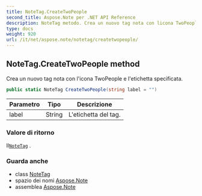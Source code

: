 ```yaml
---
title: NoteTag.CreateTwoPeople
second_title: Aspose.Note per .NET API Reference
description: NoteTag metodo. Crea un nuovo tag nota con licona TwoPeople e letichetta specificata.
type: docs
weight: 920
url: /it/net/aspose.note/notetag/createtwopeople/
---
```

## NoteTag.CreateTwoPeople method

Crea un nuovo tag nota con l'icona TwoPeople e l'etichetta specificata.

```csharp
public static NoteTag CreateTwoPeople(string label = "")
```

| Parametro | Tipo | Descrizione |
| --- | --- | --- |
| label | String | L'etichetta del tag. |

### Valore di ritorno

Il[`NoteTag`](../) .

### Guarda anche

* class [NoteTag](../)
* spazio dei nomi [Aspose.Note](../../notetag/)
* assemblea [Aspose.Note](../../../)


